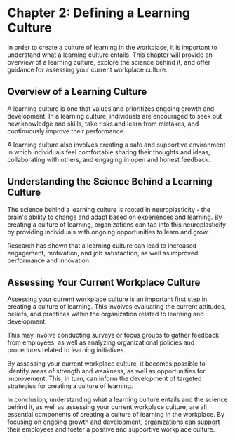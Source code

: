 Chapter 2: Defining a Learning Culture
======================================

In order to create a culture of learning in the workplace, it is important to understand what a learning culture entails. This chapter will provide an overview of a learning culture, explore the science behind it, and offer guidance for assessing your current workplace culture.

Overview of a Learning Culture
------------------------------

A learning culture is one that values and prioritizes ongoing growth and development. In a learning culture, individuals are encouraged to seek out new knowledge and skills, take risks and learn from mistakes, and continuously improve their performance.

A learning culture also involves creating a safe and supportive environment in which individuals feel comfortable sharing their thoughts and ideas, collaborating with others, and engaging in open and honest feedback.

Understanding the Science Behind a Learning Culture
---------------------------------------------------

The science behind a learning culture is rooted in neuroplasticity - the brain's ability to change and adapt based on experiences and learning. By creating a culture of learning, organizations can tap into this neuroplasticity by providing individuals with ongoing opportunities to learn and grow.

Research has shown that a learning culture can lead to increased engagement, motivation, and job satisfaction, as well as improved performance and innovation.

Assessing Your Current Workplace Culture
----------------------------------------

Assessing your current workplace culture is an important first step in creating a culture of learning. This involves evaluating the current attitudes, beliefs, and practices within the organization related to learning and development.

This may involve conducting surveys or focus groups to gather feedback from employees, as well as analyzing organizational policies and procedures related to learning initiatives.

By assessing your current workplace culture, it becomes possible to identify areas of strength and weakness, as well as opportunities for improvement. This, in turn, can inform the development of targeted strategies for creating a culture of learning.

In conclusion, understanding what a learning culture entails and the science behind it, as well as assessing your current workplace culture, are all essential components of creating a culture of learning in the workplace. By focusing on ongoing growth and development, organizations can support their employees and foster a positive and supportive workplace culture.
